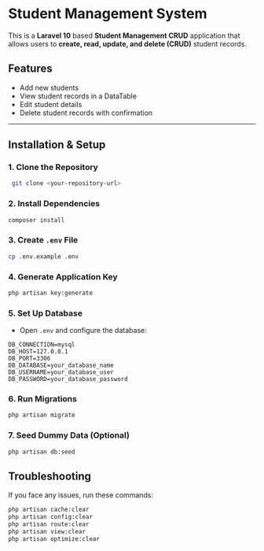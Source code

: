 #  Student Management System

This is a **Laravel 10** based **Student Management CRUD** application that allows users to **create, read, update, and delete (CRUD)** student records.

## Features
- Add new students
- View student records in a DataTable
- Edit student details
- Delete student records with confirmation

---

## Installation & Setup

### **1. Clone the Repository**
```sh
 git clone <your-repository-url>
```

### **2. Install Dependencies**
```sh
composer install
```

### **3. Create `.env` File**
```sh
cp .env.example .env
```

### **4. Generate Application Key**
```sh
php artisan key:generate
```

### **5. Set Up Database**
- Open `.env` and configure the database:
```env
DB_CONNECTION=mysql
DB_HOST=127.0.0.1
DB_PORT=3306
DB_DATABASE=your_database_name
DB_USERNAME=your_database_user
DB_PASSWORD=your_database_password
```

### **6. Run Migrations**
```sh
php artisan migrate
```

### **7. Seed Dummy Data (Optional)**
```sh
php artisan db:seed
```
## Troubleshooting

If you face any issues, run these commands:
```sh
php artisan cache:clear
php artisan config:clear
php artisan route:clear
php artisan view:clear
php artisan optimize:clear
```

